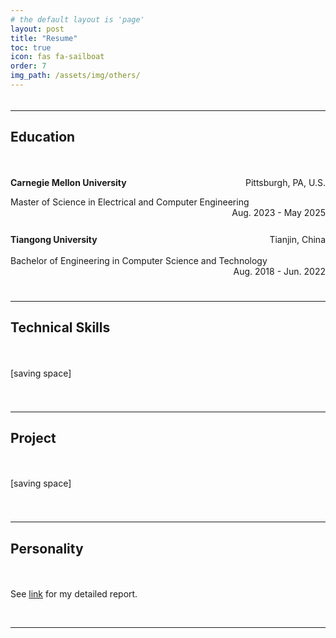 ```yaml
---
# the default layout is 'page'
layout: post
title: "Resume"
toc: true
icon: fas fa-sailboat
order: 7
img_path: /assets/img/others/
---
```



<div style="height: 5px;"></div>

--- 
## Education

<div style="height: 20px;"></div>

<p style="text-align:left;"><b>Carnegie Mellon University</b><span style="float:right;">Pittsburgh, PA, U.S.</span></p>
<p style="text-align:left;">Master of Science in Electrical and Computer Engineering<span style="float:right;">Aug. 2023 - May 2025</span></p>

<div style="height: 15px;"></div>

<p style="text-align:left;height:20px;"><b>Tiangong University</b><span style="float:right;">Tianjin, China</span></p>
<p style="text-align:left;height:20px;">Bachelor of Engineering in Computer Science and Technology<span style="float:right;">Aug. 2018 - Jun. 2022</span></p>

<div style="height: 25px;"></div>

---

## Technical Skills

<div style="height: 20px;"></div>

[saving space]


<div style="height: 25px;"></div>

---

## Project

<div style="height: 20px;"></div>

[saving space]

<div style="height: 25px;"></div>

---

## Personality

<div style="height: 20px;"></div>

See <a href="{{site.baseurl}}/posts/personalities/">link</a> for my detailed report.

&nbsp;

---


